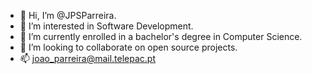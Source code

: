 - 👋 Hi, I’m @JPSParreira.
- 👀 I’m interested in Software Development.
- 🌱 I’m currently enrolled in a bachelor's degree in Computer Science.
- 💞️ I’m looking to collaborate on open source projects.
- 📫 joao_parreira@mail.telepac.pt

<!---
JPParreira76/JPParreira76 is a ✨ special ✨ repository because its `README.md` (this file) appears on your GitHub profile.
You can click the Preview link to take a look at your changes.
--->

